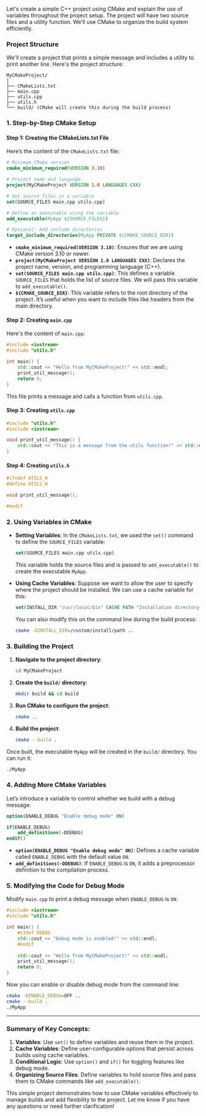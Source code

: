 Let's create a simple C++ project using CMake and explain the use of variables throughout the project setup. The project will have two source files and a utility function. We’ll use CMake to organize the build system efficiently.

### **Project Structure**

We'll create a project that prints a simple message and includes a utility to print another line. Here's the project structure:

```
MyCMakeProject/
│
├── CMakeLists.txt
├── main.cpp
├── utils.cpp
├── utils.h
└── build/ (CMake will create this during the build process)
```

### **1. Step-by-Step CMake Setup**

#### **Step 1: Creating the CMakeLists.txt File**

Here’s the content of the `CMakeLists.txt` file:

```cmake
# Minimum CMake version
cmake_minimum_required(VERSION 3.10)

# Project name and language
project(MyCMakeProject VERSION 1.0 LANGUAGES CXX)

# Set source files in a variable
set(SOURCE_FILES main.cpp utils.cpp)

# Define an executable using the variable
add_executable(MyApp ${SOURCE_FILES})

# Optional: Add include directories
target_include_directories(MyApp PRIVATE ${CMAKE_SOURCE_DIR})
```

- **`cmake_minimum_required(VERSION 3.10)`**: Ensures that we are using CMake version 3.10 or newer.
- **`project(MyCMakeProject VERSION 1.0 LANGUAGES CXX)`**: Declares the project name, version, and programming language (C++).
- **`set(SOURCE_FILES main.cpp utils.cpp)`**: This defines a variable `SOURCE_FILES` that holds the list of source files. We will pass this variable to `add_executable()`.
- **`${CMAKE_SOURCE_DIR}`**: This variable refers to the root directory of the project. It’s useful when you want to include files like headers from the main directory.

#### **Step 2: Creating `main.cpp`**

Here's the content of `main.cpp`:

```cpp
#include <iostream>
#include "utils.h"

int main() {
    std::cout << "Hello from MyCMakeProject!" << std::endl;
    print_util_message();
    return 0;
}
```

This file prints a message and calls a function from `utils.cpp`.

#### **Step 3: Creating `utils.cpp`**

```cpp
#include "utils.h"
#include <iostream>

void print_util_message() {
    std::cout << "This is a message from the utils function!" << std::endl;
}
```

#### **Step 4: Creating `utils.h`**

```cpp
#ifndef UTILS_H
#define UTILS_H

void print_util_message();

#endif
```

### **2. Using Variables in CMake**

- **Setting Variables**: In the `CMakeLists.txt`, we used the `set()` command to define the `SOURCE_FILES` variable:
  ```cmake
  set(SOURCE_FILES main.cpp utils.cpp)
  ```
  This variable holds the source files and is passed to `add_executable()` to create the executable `MyApp`.

- **Using Cache Variables**: Suppose we want to allow the user to specify where the project should be installed. We can use a cache variable for this:
  
  ```cmake
  set(INSTALL_DIR "/usr/local/bin" CACHE PATH "Installation directory")
  ```

  You can also modify this on the command line during the build process:

  ```bash
  cmake -DINSTALL_DIR=/custom/install/path ..
  ```

### **3. Building the Project**

1. **Navigate to the project directory**:
   ```bash
   cd MyCMakeProject
   ```

2. **Create the `build/` directory**:
   ```bash
   mkdir build && cd build
   ```

3. **Run CMake to configure the project**:
   ```bash
   cmake ..
   ```

4. **Build the project**:
   ```bash
   cmake --build .
   ```

Once built, the executable `MyApp` will be created in the `build/` directory. You can run it:

```bash
./MyApp
```

### **4. Adding More CMake Variables**

Let’s introduce a variable to control whether we build with a debug message:

```cmake
option(ENABLE_DEBUG "Enable debug mode" ON)

if(ENABLE_DEBUG)
    add_definitions(-DDEBUG)
endif()
```

- **`option(ENABLE_DEBUG "Enable debug mode" ON)`**: Defines a cache variable called `ENABLE_DEBUG` with the default value `ON`.
- **`add_definitions(-DDEBUG)`**: If `ENABLE_DEBUG` is `ON`, it adds a preprocessor definition to the compilation process.

### **5. Modifying the Code for Debug Mode**

Modify `main.cpp` to print a debug message when `ENABLE_DEBUG` is `ON`:

```cpp
#include <iostream>
#include "utils.h"

int main() {
    #ifdef DEBUG
    std::cout << "Debug mode is enabled!" << std::endl;
    #endif
    
    std::cout << "Hello from MyCMakeProject!" << std::endl;
    print_util_message();
    return 0;
}
```

Now you can enable or disable debug mode from the command line:

```bash
cmake -DENABLE_DEBUG=OFF ..
cmake --build .
./MyApp
```

---

### **Summary of Key Concepts**:

1. **Variables**: Use `set()` to define variables and reuse them in the project.
2. **Cache Variables**: Define user-configurable options that persist across builds using cache variables.
3. **Conditional Logic**: Use `option()` and `if()` for toggling features like debug mode.
4. **Organizing Source Files**: Define variables to hold source files and pass them to CMake commands like `add_executable()`.

This simple project demonstrates how to use CMake variables effectively to manage builds and add flexibility to the project. Let me know if you have any questions or need further clarification!
